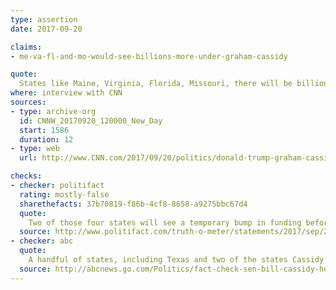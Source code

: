 ```yaml
---
type: assertion
date: 2017-09-20

claims:
- me-va-fl-and-mo-would-see-billions-more-under-graham-cassidy

quote:
  States like Maine, Virginia, Florida, Missouri, there will be billions more dollars to provide health insurance coverage for those in those states who have been passed by by Obamacare.
where: interview with CNN
sources:
- type: archive-org
  id: CNNW_20170920_120000_New_Day
  start: 1586
  duration: 12
- type: web
  url: http://www.CNN.com/2017/09/20/politics/donald-trump-graham-cassidy-health-care/index.html

checks:
- checker: politifact
  rating: mostly-false
  sharethefacts: 37b70819-f86b-4cf8-8658-a9275bbc67d4
  quote:
    Two of those four states will see a temporary bump in funding before settling in for a longer-term decline, according to the Avalere study. But the other two states won’t ever see a funding increase under the bill, according to Avalere.
  source: http://www.politifact.com/truth-o-meter/statements/2017/sep/20/bill-cassidy/bill-cassidy-offers-misleading-defense-face-jimmy-/
- checker: abc
  quote:
    A handful of states, including Texas and two of the states Cassidy mentioned – Virginia and Missouri – would in fact end up with a net increase of funding over 10 years, according to a study by the policy analysis group Avalere. But overall, the study found that most states would end up with a net loss of federal funding versus current law.
  source: http://abcnews.go.com/Politics/fact-check-sen-bill-cassidy-health-care-bill/story?id=49993546
---
```

